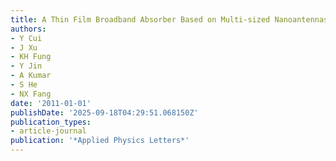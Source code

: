 ```yaml
---
title: A Thin Film Broadband Absorber Based on Multi-sized Nanoantennas
authors:
- Y Cui
- J Xu
- KH Fung
- Y Jin
- A Kumar
- S He
- NX Fang
date: '2011-01-01'
publishDate: '2025-09-18T04:29:51.068150Z'
publication_types:
- article-journal
publication: '*Applied Physics Letters*'
---
```

